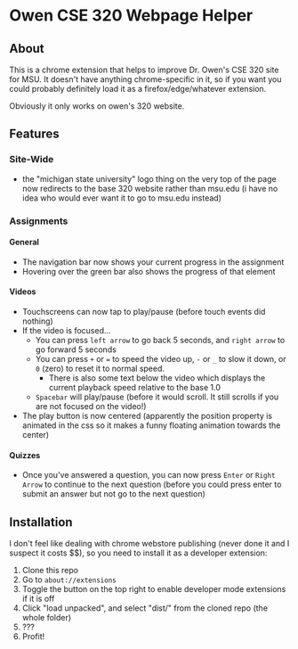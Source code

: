# Owen CSE 320 Webpage Helper

## About

This is a chrome extension that helps to improve Dr. Owen's CSE 320 site for MSU. It doesn't have anything chrome-specific in it, so if you want you could probably definitely load it as a firefox/edge/whatever extension.

Obviously it only works on owen's 320 website.

## Features

### Site-Wide

* the "michigan state university" logo thing on the very top of the page now redirects to the base 320 website rather than msu.edu (i have no idea who would ever want it to go to msu.edu instead)

### Assignments

#### General

* The navigation bar now shows your current progress in the assignment
* Hovering over the green bar also shows the progress of that element

#### Videos

* Touchscreens can now tap to play/pause (before touch events did nothing)
* If the video is focused...
    * You can press `left arrow` to go back 5 seconds, and `right arrow` to go forward 5 seconds
    * You can press `+` or `=` to speed the video up, `-` or `_` to slow it down, or `0` (zero) to reset it to normal speed.
        * There is also some text below the video which displays the current playback speed relative to the base 1.0
    * `Spacebar` will play/pause (before it would scroll. It still scrolls if you are not focused on the video!)
* The play button is now centered (apparently the position property is animated in the css so it makes a funny floating animation towards the center) 

#### Quizzes

* Once you've answered a question, you can now press `Enter` or `Right Arrow` to continue to the next question (before you could press enter to submit an answer but not go to the next question)

## Installation

I don't feel like dealing with chrome webstore publishing (never done it and I suspect it costs $$), so you need to install it as a developer extension:

1. Clone this repo
2. Go to `about://extensions`
3. Toggle the button on the top right to enable developer mode extensions if it is off
4. Click "load unpacked", and select "dist/" from the cloned repo (the whole folder)
5. ??? 
6. Profit!